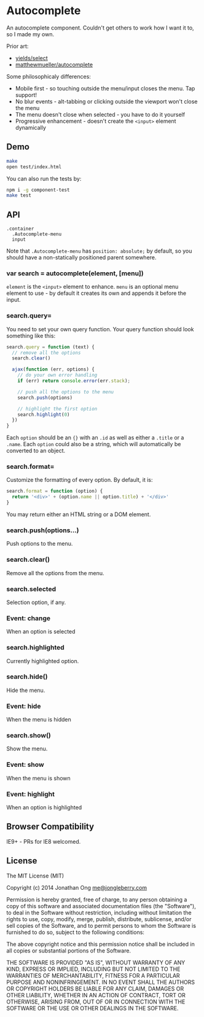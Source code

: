 # Autocomplete

An autocomplete component. Couldn't get others to work how I want it to, so I made my own.

Prior art:

- [yields/select](http://github.com/yields/select)
- [matthewmueller/autocomplete](https://github.com/matthewmueller/autocomplete)

Some philosophicaly differences:

- Mobile first - so touching outside the menu/input closes the menu. Tap support!
- No blur events - alt-tabbing or clicking outside the viewport won't close the menu
- The menu doesn't close when selected - you have to do it yourself
- Progressive enhancement - doesn't create the `<input>` element dynamically

## Demo

```bash
make
open test/index.html
```

You can also run the tests by:

```bash
npm i -g component-test
make test
```

## API

```jade
.container
  .Autocomplete-menu
  input
```

Note that `.Autocomplete-menu` has `position: absolute;` by default, so you should have a non-statically positioned parent somewhere.

### var search = autocomplete(element, [menu])

`element` is the `<input>` element to enhance. `menu` is an optional menu element to use - by default it creates its own and appends it before the input.

### search.query=

You need to set your own query function. Your query function should look something like this:

```js
search.query = function (text) {
  // remove all the options
  search.clear()

  ajax(function (err, options) {
    // do your own error handling
    if (err) return console.error(err.stack);

    // push all the options to the menu
    search.push(options)

    // highlight the first option
    search.highlight(0)
  })
}
```

Each `option` should be an `{}` with an `.id` as well as either a `.title` or a `.name`. Each `option` could also be a string, which will automatically be converted to an object.

### search.format=

Customize the formatting of every option. By default, it is:

```js
search.format = function (option) {
  return '<div>' + (option.name || option.title) + '</div>'
}
```

You may return either an HTML string or a DOM element.

### search.push(options...)

Push options to the menu.

### search.clear()

Remove all the options from the menu.

### search.selected

Selection option, if any.

### Event: change

When an option is selected

### search.highlighted

Currently highlighted option.

### search.hide()

Hide the menu.

### Event: hide

When the menu is hidden

### search.show()

Show the menu.

### Event: show

When the menu is shown

### Event: highlight

When an option is highlighted

## Browser Compatibility

IE9+ - PRs for IE8 welcomed.

## License

The MIT License (MIT)

Copyright (c) 2014 Jonathan Ong me@jongleberry.com

Permission is hereby granted, free of charge, to any person obtaining a copy of this software and associated documentation files (the "Software"), to deal in the Software without restriction, including without limitation the rights to use, copy, modify, merge, publish, distribute, sublicense, and/or sell copies of the Software, and to permit persons to whom the Software is furnished to do so, subject to the following conditions:

The above copyright notice and this permission notice shall be included in all copies or substantial portions of the Software.

THE SOFTWARE IS PROVIDED "AS IS", WITHOUT WARRANTY OF ANY KIND, EXPRESS OR IMPLIED, INCLUDING BUT NOT LIMITED TO THE WARRANTIES OF MERCHANTABILITY, FITNESS FOR A PARTICULAR PURPOSE AND NONINFRINGEMENT. IN NO EVENT SHALL THE AUTHORS OR COPYRIGHT HOLDERS BE LIABLE FOR ANY CLAIM, DAMAGES OR OTHER LIABILITY, WHETHER IN AN ACTION OF CONTRACT, TORT OR OTHERWISE, ARISING FROM, OUT OF OR IN CONNECTION WITH THE SOFTWARE OR THE USE OR OTHER DEALINGS IN THE SOFTWARE.